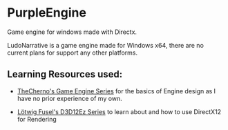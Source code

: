 # PurpleEngine

Game engine for windows made with Directx.

LudoNarrative is a game engine made for Windows x64, there are no current plans for support any other platforms.

## Learning Resources used:

- [TheCherno's Game Engine Series](https://www.youtube.com/playlist?list=PLlrATfBNZ98dC-V-N3m0Go4deliWHPFwT) for the basics of Engine design as I have no prior experience of my own.

- [Lötwig Fusel's D3D12Ez Series](https://www.youtube.com/playlist?list=PL-m4pn2uJvXF30Vu2DNK1mKH2EJxOc_jU) to learn about and how to use DirectX12 for Rendering